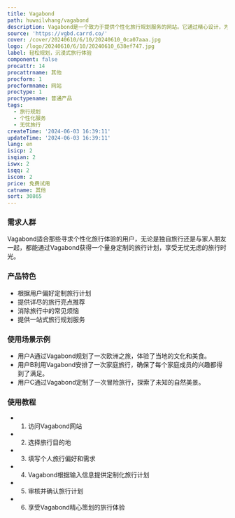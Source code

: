 ```yaml
---
title: Vagabond
path: huwailvhang/vagabond
description: Vagabond是一个致力于提供个性化旅行规划服务的网站。它通过精心设计，为用户打造一个难忘的行程，满足用户的个性化旅行需求。
source: 'https://vgbd.carrd.co/'
cover: /cover/20240610/6/10/20240610_0ca07aaa.jpg
logo: /logo/20240610/6/10/20240610_638ef747.jpg
label: 轻松规划，沉浸式旅行体验
component: false
procattr: 14
procattrname: 其他
procform: 1
procformname: 网站
proctype: 1
proctypename: 普通产品
tags:
  - 旅行规划
  - 个性化服务
  - 无忧旅行
createTime: '2024-06-03 16:39:11'
updateTime: '2024-06-03 16:39:11'
lang: en
isicp: 2
isqian: 2
iswx: 2
isqq: 2
iscom: 2
price: 免费试用
catname: 其他
sort: 30865
---
```




### 需求人群
Vagabond适合那些寻求个性化旅行体验的用户，无论是独自旅行还是与家人朋友一起，都能通过Vagabond获得一个量身定制的旅行计划，享受无忧无虑的旅行时光。

### 产品特色
* 根据用户偏好定制旅行计划
* 提供详尽的旅行亮点推荐
* 消除旅行中的常见烦恼
* 提供一站式旅行规划服务

### 使用场景示例
* 用户A通过Vagabond规划了一次欧洲之旅，体验了当地的文化和美食。
* 用户B利用Vagabond安排了一次家庭旅行，确保了每个家庭成员的兴趣都得到了满足。
* 用户C通过Vagabond定制了一次冒险旅行，探索了未知的自然美景。

### 使用教程
* 1. 访问Vagabond网站
* 2. 选择旅行目的地
* 3. 填写个人旅行偏好和需求
* 4. Vagabond根据输入信息提供定制化旅行计划
* 5. 审核并确认旅行计划
* 6. 享受Vagabond精心策划的旅行体验

  
